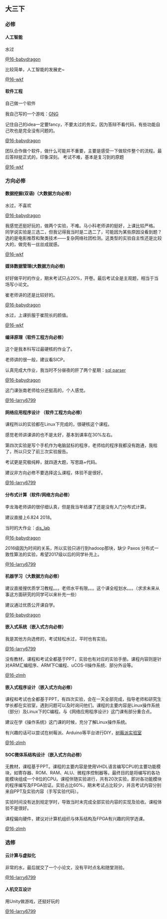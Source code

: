 ## 大三下



### 必修

#### 人工智能

水过

[@16-babydragon](<https://github.com/baolintian>)

比较简单，人工智能的发展史~

[@16-wkf](<https://github.com/kfwang-jpg>)



#### 软件工程

自己做一个软件

我自己写的一个游戏：[GNG](<https://github.com/baolintian/SoftwareProject>)

记住自己的idea一定要fancy，不要太过的务实，因为答辩不看代码，有些功能自己吹也是完全没有问题的。

[@16-babydragon](<https://github.com/baolintian>)

团队合作做个软件，做什么可能并不重要，主要是感受一下做软件整个的流程。最后答辩挺正式的，印象深刻。
考试不难，基本是复习到的原题

[@16-wkf](<https://github.com/kfwang-jpg>)





### 方向必修

#### 数据挖掘(双语)（大数据方向必修）

水过，不喜欢

[@16-babydragon](<https://github.com/baolintian>)

我感觉还挺好玩的，做两个实验，不难。马小科老师讲的挺好，上课比较严格。
同学说实验是三选二，但我记得我当时是二选二了，可能因为某些原因没看到题？
选的是电影推荐和聚类技术——复杂网络社团检测。这类型的实验自主性还是比较大的，做完有一丝丝成就感。

[@16-wkf](<https://github.com/kfwang-jpg>)



#### 媒体数据管理(大数据方向必修)

好好做平时的作业，期末考试只占20%，开卷。最后考试全是主观题，相当于当场写小论文。

崔老师讲的还是比较好的。

[@16-babydragon](<https://github.com/baolintian>)

水过，上课折服于崔院长的颜值。

[@16-wkf](<https://github.com/kfwang-jpg>)



#### 编译原理（软件工程方向必修）

这个是我本科写过最硬核的作业了。

老师讲的很一般，建议看SICP。

认真完成大作业，我当时不分昼夜的肝了两个星期：[sql parser](https://github.com/baolintian/Principle-of-Compiler)

[@16-babydragon](<https://github.com/baolintian>)

这门课张南老师给分还挺高的，个人感觉。

[@16-larry6799](<https://github.com/larry6799>)



#### 网络应用程序设计 （软件工程方向必修）

课程所以的实验都在Linux下完成的，很硬核这个课程。

感觉老师讲课讲的也不是太好，基本到课率在30%左右。

第四次实验是写个手机作为电脑鼠标的程序，老师给的程序我都没有跑通，我枯了，所以只交了前三次实验报告。

考试更是究极纯粹，就四道大题，写思路+代码。

建议非方向必修不要选择这么课程，体验不是很好。

[@16-larry6799](<https://github.com/larry6799>)



#### 分布式计算（软件/网络方向必修）

李龙海老师讲的很仔细认真，但是我当年结课了还是没有入门分布式计算。

建议直接上6.824 2018。

当时的大作业：[dis_lab](<https://github.com/baolintian/Distributed-System>)

[@16-babydragon](<https://github.com/baolintian>)

2016级因为时间的关系，所以实验只进行到hadoop那块，缺少 Paxos 分布式一致性算法的实验，希望2017级以后的同学补充上。

[@16-larry6799](<https://github.com/larry6799>)



#### 机器学习（大数据方向必修）

建议直接搜优质学习教程。。。老师水平有限。。。这个课全程划水。。。（求求未来从事这方面研究的同学可以来补充一些）

建议通过优质公开课自学。

[@16-babydragon](<https://github.com/baolintian>)



#### 嵌入式系统（嵌入式方向必修）

我是其他方向选修的，考试轻松水过，平时也有实验。

[@16-larry6799](<https://github.com/larry6799>)

没有教材，课程和考试全都基于PPT，实验也有对应的实验手册。课程内容则是针对ARM汇编程序、ARM下C编程、uCOS-II操作系统、部分外设等。

[@16-zlmh](<https://github.com/zl-mh>)



#### 嵌入式程序设计（嵌入式方向必修）

课程和考试也全都基于PPT，有四次实验，会在一天全部完成，指导老师和研究生学长都在实验室，遇到问题可以及时询问他们。课程的主要内容是Linux操作系统（部分）及Linux下的C编程。与《网络应用程序设计》这门课有部分重合点。

建议在学《操作系统》这门课的时候，充分了解Linux操作系统。

有兴趣的话可以尝试在树莓派、Arduino等平台进行DIY，[树莓派实验室](<https://shumeipai.nxez.com/>)

[@16-zlmh](<https://github.com/zl-mh>)



#### SOC微体系结构设计（嵌入式方向必修）

无教材，课程基于PPT。课程的主要内容是使用VHDL语言编写CPU的主要功能模块，如寄存器、ROM、RAM、ALU、微程序控制器等。最终目的是将编写的各功能模块组成一个8位的CPU。课程伴随实验进行，共有20次实验，即对各功能模块的程序编写及FPGA验证。实验占比60%，期末考试占比较少，并且考试内容分别来自PPT及实验内容（手写实验代码）。

实验时间没有达到规定学时，导致当时未完成全部实验内容的实现及验收。课程体验不是很好。

课程偏向硬件，建议对计算机组织与体系结构及FPGA有兴趣的同学选课。

[@16-zlmh](<https://github.com/zl-mh>)



### 选修

#### 云计算与虚拟化

非常的水，最后就交了一个小论文，没有平时点名和随堂测验。

[@16-larry6799](<https://github.com/larry6799>)



#### 人机交互设计

用Unity做游戏，还挺好玩的

[@16-larry6799](<https://github.com/larry6799>)